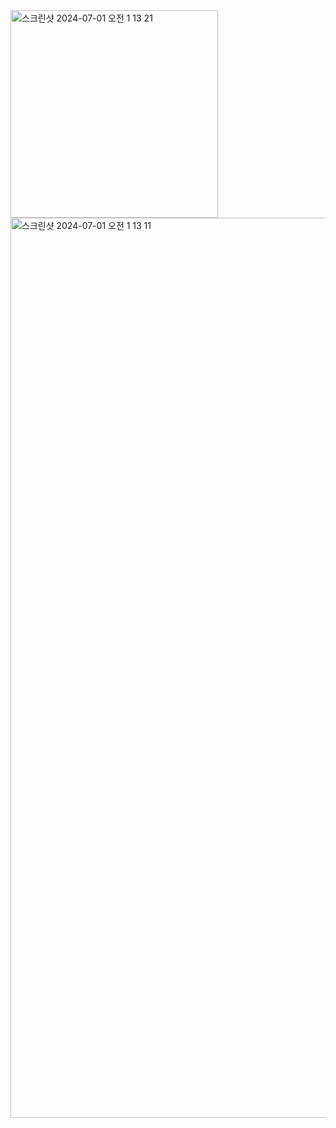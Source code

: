 <img width="332" alt="스크린샷 2024-07-01 오전 1 13 21" src="https://github.com/Profitah/nalmuck/assets/101340482/2c1e81bb-98db-45aa-8921-25098d6ea1b6">
<img width="1440" alt="스크린샷 2024-07-01 오전 1 13 11" src="https://github.com/Profitah/nalmuck/assets/101340482/7befa9e4-373e-42b0-96e8-65887607081e">
